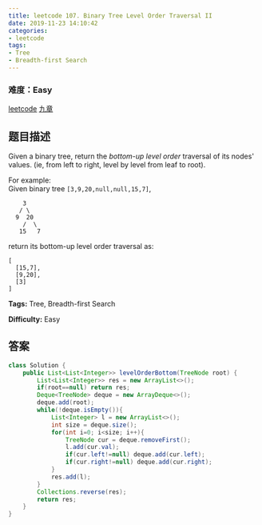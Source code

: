 ```yaml
---
title: leetcode 107. Binary Tree Level Order Traversal II
date: 2019-11-23 14:10:42
categories:
- leetcode
tags:
- Tree
- Breadth-first Search
---
```

### 难度：Easy

<a href="https://leetcode.com/problems/binary-tree-level-order-traversal-ii/">leetcode</a>
<a href="https://www.jiuzhang.com/solution/binary-tree-level-order-traversal-ii/">九章</a>
## 题目描述
Given a binary tree, return the _bottom-up level order_ traversal of its
nodes' values. (ie, from left to right, level by level from leaf to root).

For example:  
Given binary tree `[3,9,20,null,null,15,7]`,  
        
        3
       / \
      9  20
        /  \
       15   7
    

return its bottom-up level order traversal as:  
        
    [
      [15,7],
      [9,20],
      [3]
    ]
    


**Tags:** Tree, Breadth-first Search

**Difficulty:** Easy
## 答案
<!--more-->
```java
class Solution {
    public List<List<Integer>> levelOrderBottom(TreeNode root) {
        List<List<Integer>> res = new ArrayList<>();
        if(root==null) return res;
        Deque<TreeNode> deque = new ArrayDeque<>();
        deque.add(root);
        while(!deque.isEmpty()){
            List<Integer> l = new ArrayList<>();
            int size = deque.size();
            for(int i=0; i<size; i++){
                TreeNode cur = deque.removeFirst();
                l.add(cur.val);
                if(cur.left!=null) deque.add(cur.left);
                if(cur.right!=null) deque.add(cur.right);
            }
            res.add(l);
        }
        Collections.reverse(res);
        return res;
    }
}
```
